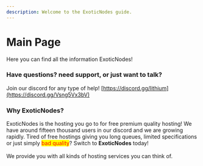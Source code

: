 ```yaml
---
description: Welcome to the ExoticNodes guide.
---
```


# Main Page

Here you can find all the information ExoticNodes!

### Have questions? need support, or just want to talk?

Join our discord for any type of help! [https://discord.gg/lithium](https://discord.gg/Vsng5Vx3bV)

### **Why ExoticNodes?**

ExoticNodes is the hosting you go to for free premium quality hosting! We have around fifteen thousand users in our discord and we are growing rapidly. Tired of free hostings giving you long queues, limited specifications or just simply <mark style="color:red;">bad quality</mark>? Switch to **ExoticNodes** today!\
\
We provide you with all kinds of hosting services you can think of.
